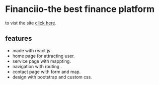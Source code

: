 # Financiio-the best finance platform

to vist the site [click here](https://financiio.netlify.app/).

## features

* made with react js .
* home page for attracting user.
* service page with mappting.
* navigation with routing .
* contact page with form and map.
* design with bootstrap and custom css.
